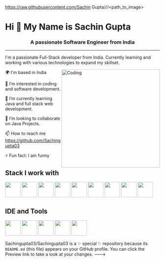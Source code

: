 https://raw.githubusercontent.com/Sachin Gupta/<repository>/<branch>/<path_to_image>

Hi 👋 My Name is Sachin Gupta
=============================

<h3 align="center">A passionate Software Engineer from India</h3>

--------------------

I'm a passionate Full-Stack developer from India. Currently learning and working with various technologies to expand my skillset.

<img align="right" alt="Coding" width="320" src="https://camo.githubusercontent.com/2366b34bb903c09617990fb5fff4622f3e941349e846ddb7e73df872a9d21233/68747470733a2f2f63646e2e6472696262626c652e636f6d2f75736572732f3733303730332f73637265656e73686f74732f363538313234332f6176656e746f2e676966">


🌍 I'm based in India

👀 I’m interested in coding and software development.

🌱 I’m currently learning Java and full stack web development.

💞️ I’m looking to collaborate on Java Projects.

📫 How to reach me https://github.com/Sachingupta03

⚡ Fun fact: I am funny 

## Stack I work with
  
<code><img height="50" src="https://cdn.jsdelivr.net/gh/devicons/devicon/icons/java/java-original.svg"></code>
<code><img height="50" src="https://cdn.jsdelivr.net/gh/devicons/devicon/icons/spring/spring-original.svg"></code>
<code><img height="50" src="https://cdn.jsdelivr.net/gh/devicons/devicon/icons/hibernate/hibernate-original.svg"></code>
<code><img height="50" src="https://cdn.jsdelivr.net/gh/devicons/devicon/icons/mongodb/mongodb-original.svg"></code>
<code><img height="50" src="https://cdn.jsdelivr.net/gh/devicons/devicon/icons/mysql/mysql-original.svg"></code>
<code><img height="50" src="https://cdn.jsdelivr.net/gh/devicons/devicon/icons/postgresql/postgresql-original.svg"></code>
<code><img height="50" src="https://cdn.jsdelivr.net/gh/devicons/devicon/icons/html5/html5-original.svg"></code>
<code><img height="50" src="https://cdn.jsdelivr.net/gh/devicons/devicon/icons/css3/css3-original.svg"></code>
<code><img height="50" src="https://cdn.jsdelivr.net/gh/devicons/devicon/icons/javascript/javascript-original.svg"></code>

## IDE and Tools
<code><img height="50" src="https://cdn.jsdelivr.net/gh/devicons/devicon/icons/intellij/intellij-original.svg"></code>
<code><img height="50" src="https://cdn.jsdelivr.net/gh/devicons/devicon/icons/vscode/vscode-original.svg"></code>
<code><img height="50" src="https://cdn.jsdelivr.net/gh/devicons/devicon/icons/eclipse/eclipse-original.svg"></code>
<code><img height="50" src="https://cdn.jsdelivr.net/gh/devicons/devicon/icons/git/git-original.svg"></code>
<code><img height="50" src="https://cdn.jsdelivr.net/gh/devicons/devicon/icons/github/github-original.svg"></code>



Sachingupta03/Sachingupta03 is a ✨ special ✨ repository because its `README.md` (this file) appears on your GitHub profile.
You can click the Preview link to take a look at your changes.
--->
